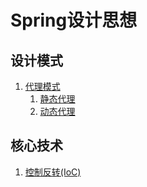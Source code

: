 # Spring设计思想

## 设计模式

1. [代理模式](./src/main/java/cumt/tj/learn/designpattern/proxy)
    1. [静态代理](./src/main/java/cumt/tj/learn/designpattern/proxy/StaticProxy.java)
    2. [动态代理](./src/main/java/cumt/tj/learn/designpattern/proxy/DynamicProxy.java)
    
## 核心技术

1. [控制反转(IoC)](./src/main/java/cumt/tj/learn/spring/ioc)
